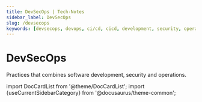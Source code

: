 ```yaml
---
title: DevSecOps | Tech-Notes
sidebar_label: DevSecOps
slug: /devsecops
keywords: [devsecops, devops, ci/cd, cicd, development, security, operations]
---
```


# DevSecOps

Practices that combines software development, security and operations.

import DocCardList from '@theme/DocCardList';
import {useCurrentSidebarCategory} from '@docusaurus/theme-common';

<DocCardList items={useCurrentSidebarCategory().items}/>
